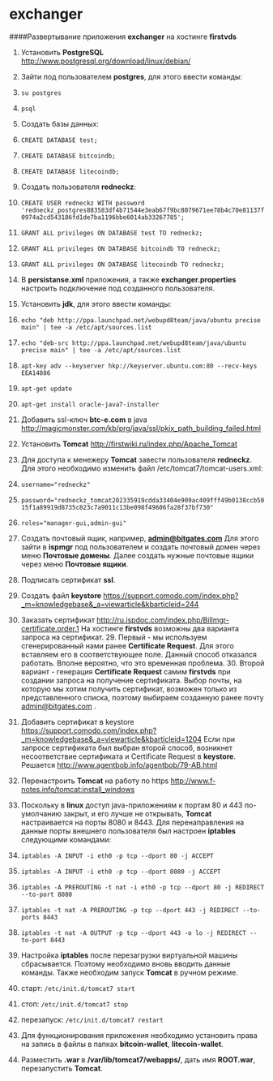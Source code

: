 exchanger
=========

####Развертывание приложения **exchanger** на хостинге **firstvds**

1. Установить **PostgreSQL** http://www.postgresql.org/download/linux/debian/
2. Зайти под пользователем **postgres**, для этого ввести команды:
  3. `su postgres`
  4. `psql`
5. Создать базы данных:
  6. `CREATE DATABASE test;`
  7. `CREATE DATABASE bitcoindb;`
  8. `CREATE DATABASE litecoindb;`
9. Создать пользователя **redneckz**:
  10. `CREATE USER redneckz WITH password 'redneckz_postgres883583df4b71544e3eab67f9bc8079671ee78b4c70e81137f0974a2cd543186fd1de7ba1196bbe6014ab33267785';`
  11. `GRANT ALL privileges ON DATABASE test TO redneckz;`
  12. `GRANT ALL privileges ON DATABASE bitcoindb TO redneckz;`
  13. `GRANT ALL privileges ON DATABASE litecoindb TO redneckz;`

14.  В **persistanse.xml** приложения, а также **exchanger.properties** настроить подключение под созданного пользователя.
15. Установить **jdk**, для этого ввести команды:
  16. `echo "deb http://ppa.launchpad.net/webupd8team/java/ubuntu precise main" | tee -a /etc/apt/sources.list`
  17. `echo "deb-src http://ppa.launchpad.net/webupd8team/java/ubuntu precise main" | tee -a /etc/apt/sources.list`
  18. `apt-key adv --keyserver hkp://keyserver.ubuntu.com:80 --recv-keys EEA14886`
  19. `apt-get update`
  20. `apt-get install oracle-java7-installer`
21. Добавить ssl-ключ **btc-e.com** в java http://magicmonster.com/kb/prg/java/ssl/pkix_path_building_failed.html
22. Установить  **Tomcat** http://firstwiki.ru/index.php/Apache_Tomcat
23. Для доступа к менежеру **Tomcat** завести пользователя **redneckz**.
Для этого необходимо изменить файл /etc/tomcat7/tomcat-users.xml: 
  24. `username="redneckz"`
  25. `password="redneckz_tomcat202335919cdda33404e909ac409fff49b0138ccb5015f1a89919d8735c823c7a9011c13be098f49606fa28f37bf730"` 
  26. `roles="manager-gui,admin-gui"`

25. Создать почтовый ящик, например, **admin@bitgates.com**
Для этого зайти в **ispmgr** под пользователем и создать почтовый домен через меню **Почтовые домены**. Далее создать нужные почтовые ящики через меню **Почтовые ящики**.
26. Подписать сертификат **ssl**.
  27. Создать файл **keystore** https://support.comodo.com/index.php?_m=knowledgebase&_a=viewarticle&kbarticleid=244

  28. Заказать сертификат http://ru.ispdoc.com/index.php/Billmgr-certificate.order.1
На хостинге **firstvds** возможны два варианта запроса на сертификат. 
    29. Первый - мы используем сгенерированный нами ранее **Certificate Request**. Для этого вставляем его в соответствующее поле. Данный способ отказался работать. Вполне вероятно, что это временная проблема.
    30. Второй вариант - генерация **Certificate Request** самим **firstvds** при создании запроса на получение сертификата. 
Выбор почты, на которую мы хотим получить сертификат, возможен только из представленного списка, поэтому выбираем созданную ранее почту admin@bitgates.com .
  31. Добавить сертификат в keystore https://support.comodo.com/index.php?_m=knowledgebase&_a=viewarticle&kbarticleid=1204
Если при запросе сертификата был выбран второй способ, возникнет несоответствие сертификата и  Certificate Request в **keystore**. Решается http://www.agentbob.info/agentbob/79-AB.html

32. Перенастроить **Tomcat** на работу по https http://www.f-notes.info/tomcat:install_windows

33. Поскольку в **linux**  доступ java-приложениям к портам 80 и 443 по-умолчанию закрыт, и его лучше не открывать, **Tomcat** настраивается на порты 8080 и 8443.
Для перенаправления на данные порты внешнего пользователя был настроен **iptables** следующими командами:
  34. `iptables -A INPUT -i eth0 -p tcp --dport 80 -j ACCEPT`
  35. `iptables -A INPUT -i eth0 -p tcp --dport 8080 -j ACCEPT`
  36. `iptables -A PREROUTING -t nat -i eth0 -p tcp --dport 80 -j REDIRECT --to-port 8080`
  37. `iptables -t nat -A PREROUTING -p tcp --dport 443 -j REDIRECT --to-ports 8443`
  38. `iptables -t nat -A OUTPUT -p tcp --dport 443 -o lo -j REDIRECT --to-port 8443`

39. Настройка **iptables** после перезагрузки виртуальной машины сбрасывается. Поэтому необходимо вновь вводить данные команды.
Также необходим запуск **Tomcat**  в ручном режиме.

  40. старт: `/etc/init.d/tomcat7 start`
  41. стоп: `/etc/init.d/tomcat7 stop`
  42. перезапуск: `/etc/init.d/tomcat7 restart`

43. Для функционирования приложения необходимо установить права на запись в файлы в папках **bitcoin-wallet**, **litecoin-wallet**.

44. Разместить **.war** в **/var/lib/tomcat7/webapps/**, дать имя **ROOT.war**, перезапустить **Tomcat**.
